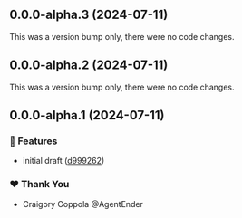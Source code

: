 ## 0.0.0-alpha.3 (2024-07-11)

This was a version bump only, there were no code changes.

## 0.0.0-alpha.2 (2024-07-11)

This was a version bump only, there were no code changes.

## 0.0.0-alpha.1 (2024-07-11)


### 🚀 Features

- initial draft ([d999262](https://github.com/AgentEnder/easybench/commit/d999262))

### ❤️  Thank You

- Craigory Coppola @AgentEnder
